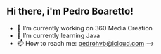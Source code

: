 ## Hi there, i'm Pedro Boaretto!
- 🔭 I’m currently working on 360 Media Creation
- 🌱 I’m currently learning Java 
- 📫 How to reach me: pedrohvb@icloud.com
-->
